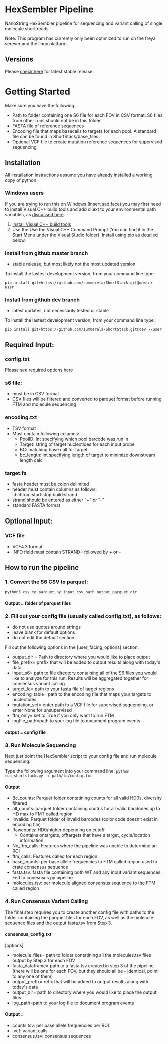 # HexSembler Pipeline
NanoString HexSembler pipeline for sequencing and variant calling of single molecule short reads.  

Note: This program has currently only been optimized to run on the freya serever and the linux platform.  

## Versions
Please [check here](https://github.com/summerela/ShortStack/releases) for latest stable release. 

# Getting Started
Make sure you have the following: 
- Path to folder containing one S6 file for each FOV in CSV format. S6 files from other runs should not be in this folder.  
- FASTA file of reference sequences
- Encoding file that maps basecalls to targets for each pool. A standard file can be found in ShortStack/base_files
- Optional VCF file to create mutation reference sequences for supervised sequencing

## Installation

All installation instructions assume you have already installed a working copy of python. 

### Windows users ###
If you are trying to run this on Windows (insert sad face) you may first need to install Visual C++ build tools and add cl.ext to your environmental path variables, as [discussed here](https://stackoverflow.com/questions/41724445/python-pip-on-windows-command-cl-exe-failed/41724634). 

1. [Install Visual C++ build tools](https://visualstudio.microsoft.com/downloads/#build-tools-for-visual-studio-2017)
2. Use the Use the Visual C++ Command Prompt (You can find it in the Start Menu under the Visual Studio folder). Install using pip as detailed below. 
    

### Install from github master branch 
- stable release, but most likely not the most updated version

To install the lastest development version, from your command line type: 

    pip install git+https://github.com/summerela/ShortStack.git@master --user

### Install from github dev branch 
- latest updates, not necessarily tested or stable

To install the lastest development version, from your command line type: 

    pip install git+https://github.com/summerela/ShortStack.git@dev --user

## Required Input: 
### config.txt
Please see required options [here](https://github.com/summerela/ShortStack/blob/dev/ShortStack/example_files/config.txt)
### s6 file:
- must be in CSV format
- CSV files will be filtered and converted to parquet format before running FTM and molecule sequencing
### encoding.txt 
- TSV format
- Must contain following columns:
    - PoolID: int specifying which pool barcode was run in
    - Target: string of target nucleotides for each input probe
    - BC: matching base call for target
    - bc_length: int specifying length of target to minimize downstream length calc
### target.fa
- fasta header must be colon delimited
- header must contain columns as follows: 
     id:chrom:start:stop:build:strand
- strand should be entered as either "+" or "-"
- standard FASTA format

## Optional Input:
### VCF file
- VCF4.3 format
- INFO field must contain STRAND= followed by + or - 

## How to run the pipeline 
### 1. Convert the S6 CSV to parquet: 
  
`python3 csv_to_parquet.py input_csv_path output_parquet_dir`

#### Output = folder of parquet files

### 2. Fill out your config file (usually called config.txt), as follows: 
- do not use quotes around strings
- leave blank for default options
- do not edit the default section

Fill out the following options in the [user_facing_options] section: 
- output_dir = Path to directory where you would like to place output
- file_prefix= prefix that will be added to output results along with today's data
- input_s6= path to file directory containing all of the S6 files you would like to analyze for this run. Results will be aggregated together for consensus variant calling. 
- target_fa= path to your fasta file of target regions
- encoding_table= path to the encoding file that maps your targets to nucleotides
- mutation_vcf= enter path to a VCF file for supervised sequencing, or enter None for unsupervised
- ftm_only= set to True if you only want to run FTM
- logfile_path=path to your log file to document program events

#### output = config file 

### 3. Run Molecule Sequencing
Next just point the HexSembler script to your config file and run molecule sequencing. 

Type the following argument into your command line: 
`python run_shortstack.py -c path/to/config.txt`

 #### Output 
- Bc_counts: Parquet folder contatining counts for all valid HD0s, diversity filtered
- all_counts: parquet folder containing coutns for all valid barclodes up to HD max to FMT called region
- Invalids:  Parquet folder of invalid barcodes (color code doesn’t exist in encoding file)
- Rawcounts: HD0/higher depending on cutoff
    - Contains ontargets, offtargets that have a target, cycle/location information
- No_ftm_calls: Features where the pipeline was unable to determine an ROI
- ftm_calls: Features called for each region 
- base_counts: per base allele frequencies to FTM called region used to crate consensus sequence
- fasta.tsv: fasta file containing both WT and any input variant sequences. Fed to conesnsus.py pipeline. 
- molecules.tsv: per molecule aligned consensus sequence to the FTM called region

### 4. Run Consensus Variant Calling
The final step requires you to create another config file with paths to the folder containing the parquet files for each FOV, as well as the molecule sequence files and the output fasta.tsv from Step 3. 

#### consensus_config.txt
[options]
- molecule_files= path to folder contatining all the molecules.tsv files output by Step 3 for each FOV
- fasta_dataframe= path to a fasta.tsv created in step 3 of the pipeline (there will be one for each FOV, but they should all be - identical, point to any one of them)
- output_prefix= refix that will be added to output results along with today's data
- output_dir= path to directory where you would like to place the output files
- log_path=path to your log file to document program events

#### Output = 
- counts.tsv: per base allele frequencies per ROI 
- .vcf: variant calls
- consensus.tsv: consensus sequences
